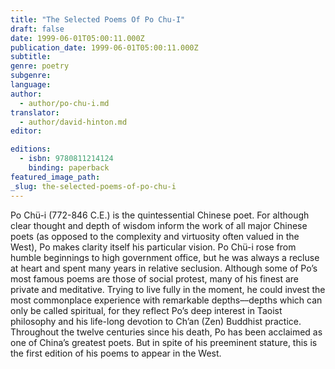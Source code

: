 ```yaml
---
title: "The Selected Poems Of Po Chu-I"
draft: false
date: 1999-06-01T05:00:11.000Z
publication_date: 1999-06-01T05:00:11.000Z
subtitle:
genre: poetry
subgenre:
language:
author:
  - author/po-chu-i.md
translator:
  - author/david-hinton.md
editor:

editions:
  - isbn: 9780811214124
    binding: paperback
featured_image_path:
_slug: the-selected-poems-of-po-chu-i
---
```


Po Chü-i (772-846 C.E.) is the quintessential Chinese poet. For although clear thought and depth of wisdom inform the work of all major Chinese poets (as opposed to the complexity and virtuosity often valued in the West), Po makes clarity itself his particular vision. Po Chü-i rose from humble beginnings to high government office, but he was always a recluse at heart and spent many years in relative seclusion. Although some of Po’s most famous poems are those of social protest, many of his finest are private and meditative. Trying to live fully in the moment, he could invest the most commonplace experience with remarkable depths––depths which can only be called spiritual, for they reflect Po’s deep interest in Taoist philosophy and his life-long devotion to Ch’an (Zen) Buddhist practice. Throughout the twelve centuries since his death, Po has been acclaimed as one of China’s greatest poets. But in spite of his preeminent stature, this is the first edition of his poems to appear in the West.

